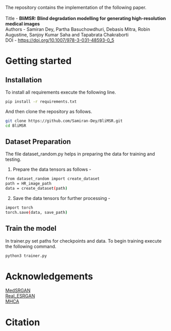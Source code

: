 The repository contains the implementation of the following paper. \
\
Title - **BliMSR: Blind degradation modelling for generating high-resolution medical images** \
Authors - Samiran Dey, Partha Basuchowdhuri, Debasis Mitra, Robin Augustine,  Sanjoy Kumar Saha and Tapabrata Chakraborti \
DOI - https://doi.org/10.1007/978-3-031-48593-0_5

# Getting started

## Installation
To install all requirements execute the following line.
```bash
pip install -r requirements.txt
```
And then clone the repository as follows. 
```bash
git clone https://github.com/Samiran-Dey/BliMSR.git
cd BliMSR
```

## Dataset Preparation
The file dataset_random.py helps in preparing the data for training and testing. 

1. Prepare the data tensors as follows -
```bash
from dataset_random import create_dataset
path = HR_image_path
data = create_dataset(path)
```

2. Save the data tensors for further processing - 
```bash
import torch
torch.save(data, save_path)
```

## Train the model
In trainer.py set paths for checkpoints and data. To begin training execute the following command.
```bash
python3 trainer.py
```

# Acknowledgements 
[MedSRGAN](https://github.com/04RR/MedSRGAN) \
[Real_ESRGAN](https://github.com/xinntao/Real-ESRGAN/tree/5ca1078535923d485892caee7d7804380bfc87fd) \
[MHCA](https://github.com/lilygeorgescu/MHCA)

# Citation
```bash

```
